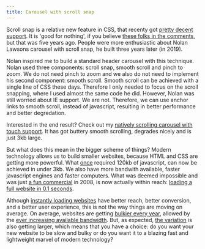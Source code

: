 ```yaml
---
title: Carousel with scroll snap
---
```


Scroll snap is a relative new feature in CSS, that recenty got [pretty decent support](https://caniuse.com/?search=scroll%20snap). It is 'good for nothing', if you believe [these folks in the comments](https://css-tricks.com/introducing-css-scroll-snap-points/), but that was five years ago. People were more enthusiastic about Nolan Lawsons carousel with scroll snap, he built three years later (in 2019).

Nolan inspired me to build a standard header carousel with this technique. Nolan used three components: scroll snap, smooth scroll and pinch to zoom. We do not need pinch to zoom and we also do not need to implement his second component: smooth scroll. Smooth scroll can be achieved with a single line of CSS these days. Therefore I only needed to focus on the scroll snapping, where I used almost the same code he did. However, Nolan was still worried about IE support. We are not. Therefore, we can use anchor links to smooth scroll, instead of javascript, resulting in better performance and better degredation.

Interested in the end result? Check out my [natively scrolling carousel with touch support](https://codepen.io/joosts/pen/MWJBPgo?editors=0010). It has got buttery smooth scrolling, degrades nicely and is just 3kb large.

But what does this mean in the bigger scheme of things? Modern technology allows us to build smaller websites, because HTML and CSS are getting more powerful. What [once](https://flickity.metafizzy.co) required 120kb of javascript, can now be achieved in under 3kb. We also have more bandwith available, faster javascript engines and faster computers. What was deemed impossible and was just [a fun commercial](/blog/websites-that-load-instantly) in 2008, is now actually within reach: [loading a full website in 0.1 seconds](/blog/websites-that-load-instantly). 

Although [instantly loading websites](/blog/websites-that-load-instantly) have better reach, better conversion, and a better user experience, this is not the way things are moving on average. On average, websites are getting [bulkier every year](https://httparchive.org/reports/page-weight), allowed by the [ever increasing available bandwidth](https://www.nngroup.com/articles/law-of-bandwidth/). But, as expected, [the variation](https://httparchive.org/reports/page-weight) is also getting larger, which means that you have a choice: do you want your new website to be slow and bulky or do you want it to a blazing fast and lightweight marvel of modern technology?